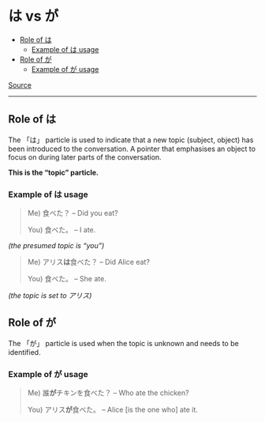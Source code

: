 # は vs が

[source]: http://www.guidetojapanese.org/learn/difference-between-wa-and-ga/#Ok_so_what_does_mean

- [Role of は](#role-of-は)
  - [Example of は usage](#example-of-は-usage)
- [Role of が](#role-of-が)
  - [Example of が usage](#example-of-が-usage)

[Source][source]

---

## Role of は

The 「は」 particle is used to indicate that a new topic (subject, object) has been introduced to the conversation. A pointer that emphasises an object to focus on during later parts of the conversation.

**This is the “topic” particle.**

### Example of は usage

> Me) 食べた？ – Did you eat?
>
> You) 食べた。 – I ate.

*(the presumed topic is “you”)*

> Me) アリス**は**食べた？ – Did Alice eat?
>
> You) 食べた。 – She ate.

*(the topic is set to アリス)*

## Role of が

The 「が」 particle is used when the topic is unknown and needs to be identified.

### Example of が usage

> Me) 誰**が**チキンを食べた？ – Who ate the chicken?
>
> You) アリス**が**食べた。 – Alice [is the one who] ate it.
